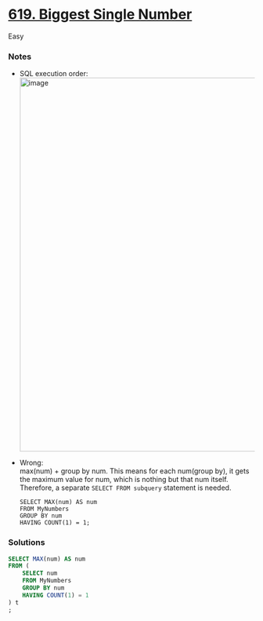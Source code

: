 # [619. Biggest Single Number](https://leetcode.com/problems/biggest-single-number/description/?envType=study-plan-v2&envId=top-sql-50)

Easy

### Notes

- SQL execution order:\
  <img width="762" alt="image" src="https://github.com/suansuan0915/Leetcode-SQL/assets/51430523/0fcca66e-1277-4372-b41b-5bdf2b3f0c40">

- Wrong:\
  max(num) + group by num. This means for each num(group by), it gets the maximum value for num, which is nothing but that num itself.\
  Therefore, a separate `SELECT FROM subquery` statement is needed.
  ```
  SELECT MAX(num) AS num
  FROM MyNumbers
  GROUP BY num
  HAVING COUNT(1) = 1;
  ```

### Solutions
```sql
SELECT MAX(num) AS num
FROM (
    SELECT num
    FROM MyNumbers
    GROUP BY num
    HAVING COUNT(1) = 1
) t
;
```
